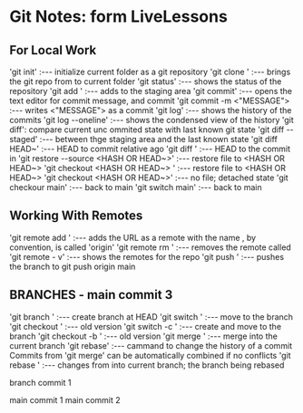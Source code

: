 #
# Git Notes: form LiveLessons
## For Local Work
 'git init' :--- initialize current folder as a git repository
 'git clone <URL>' :--- brings the git repo from <URL> to current folder
 'git status' :--- shows the status of the repository
 'git add <FILE>' :--- adds <FILE> to the staging area
 'git commit' :--- opens the text editor for commit message, and commit
 	'git commit -m <"MESSAGE"> :--- writes <"MESSAGE"> as a commit
 'git log' :--- shows the history of the commits
	'git log --oneline' :--- shows the condensed view of the history
 'git diff': compare current unc ommited state with last known git state
	'git diff --staged' :--- between thge staging area and the last known state
 'git diff HEAD~<NUMBER>' :--- HEAD to commit <NUMBER> relative ago
 'git diff <HASH>' :--- HEAD to the commit in <HASH>
 'git restore --source <HASH OR HEAD~>' :--- restore file to <HASH OR HEAD~>
	'git checkout <HASH OR HEAD~> <FILE>' :--- restore file to <HASH OR HEAD~>
 		'git checkout <HASH OR HEAD~>' :--- no file; detached state
		'git checkour main' :--- back to main
 		'git switch main' :--- back to main

## Working With Remotes
 'git remote add <NAME> <URL>' :--- adds the URL as a remote with the name <NAME>
 	<NAME>, by convention, is called 'origin'
 'git remote rm <NAME>' :--- removes the remote called <NAME>
 'git remote - v' :--- shows the remotes for the repo
 'git push <WHERE> <WHAT>' :--- pushes the <WHAT> branch to <WHERE>
	git push origin main

## BRANCHES - main commit 3
 'git branch <NAME>' :--- create branch <NAME> at HEAD
 'git switch <NAME>' :--- move to the branch <NAME>
	'git checkout <NAME>' :--- old version
 'git switch -c <NAME>' :--- create and move to the branch <NAME>
	'git checkout -b <NAME>' :--- old version
 'git merge <BRANCH>' :--- merge <BRANCH> into the current branch 
 'git rebase' :--- cammand to change the history of a commit
	Commits from 'git merge' can be automatically combined if no conflicts
 'git rebase <BRANCH>' :--- changes from <BRANCH> into current branch; the branch being rebased	
 
 branch commit 1

 main commit 1
 main commit 2

